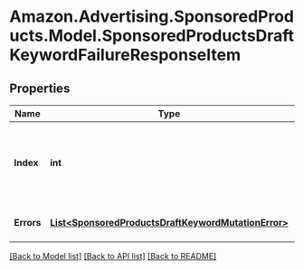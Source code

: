 # Amazon.Advertising.SponsoredProducts.Model.SponsoredProductsDraftKeywordFailureResponseItem

## Properties

Name | Type | Description | Notes
------------ | ------------- | ------------- | -------------
**Index** | **int** | the index of the draft keyword in the array from the request body | 
**Errors** | [**List&lt;SponsoredProductsDraftKeywordMutationError&gt;**](SponsoredProductsDraftKeywordMutationError.md) | A list of validation errors | [optional] 

[[Back to Model list]](../README.md#documentation-for-models) [[Back to API list]](../README.md#documentation-for-api-endpoints) [[Back to README]](../README.md)

